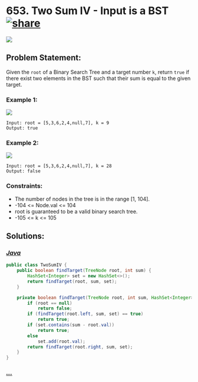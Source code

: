 # 653. Two Sum IV - Input is a BST [![share]](https://leetcode.com/problems/two-sum-iv-input-is-a-bst/)

![][easy]

## Problem Statement:

Given the `root` of a Binary Search Tree and a target number `k`, return `true` if there exist two elements in the BST such that their sum is equal to the given target.

### Example 1:

![](https://assets.leetcode.com/uploads/2020/09/21/sum_tree_1.jpg)

```
Input: root = [5,3,6,2,4,null,7], k = 9
Output: true
```

### Example 2:

![](https://assets.leetcode.com/uploads/2020/09/21/sum_tree_2.jpg)

```
Input: root = [5,3,6,2,4,null,7], k = 28
Output: false
```

### Constraints:

- The number of nodes in the tree is in the range [1, 104].
- -104 <= Node.val <= 104
- root is guaranteed to be a valid binary search tree.
- -105 <= k <= 105

## Solutions:

### [_Java_](./TwoSumIV.java)

```java
public class TwoSumIV {
    public boolean findTarget(TreeNode root, int sum) {
        HashSet<Integer> set = new HashSet<>();
        return findTarget(root, sum, set);
    }

    private boolean findTarget(TreeNode root, int sum, HashSet<Integer> set) {
        if (root == null)
            return false;
        if (findTarget(root.left, sum, set) == true)
            return true;
        if (set.contains(sum - root.val))
            return true;
        else
            set.add(root.val);
        return findTarget(root.right, sum, set);
    }
}
```

### [_..._]()

```

```

<!----------------------------------{ link }--------------------------------->

[share]: https://img.icons8.com/external-anggara-blue-anggara-putra/20/000000/external-share-user-interface-basic-anggara-blue-anggara-putra-2.png
[easy]: https://img.shields.io/badge/Difficulty-Easy-green.svg

